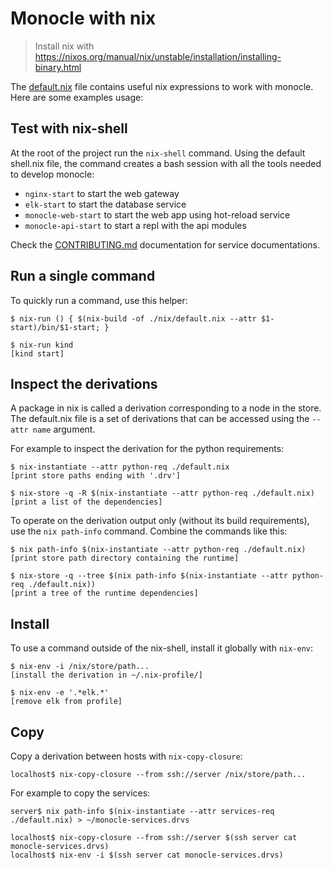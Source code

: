Monocle with nix
================

> Install nix with https://nixos.org/manual/nix/unstable/installation/installing-binary.html

The [default.nix](./default.nix) file contains useful nix expressions
to work with monocle. Here are some examples usage:

## Test with nix-shell

At the root of the project run the `nix-shell` command. Using the
default shell.nix file, the command creates a bash session with
all the tools needed to develop monocle:

- `nginx-start` to start the web gateway
- `elk-start` to start the database service
- `monocle-web-start` to start the web app using hot-reload service
- `monocle-api-start` to start a repl with the api modules

Check the [CONTRIBUTING.md](../CONTRIBUTING.md) documentation for
service documentations.

## Run a single command

To quickly run a command, use this helper:

```ShellSession
$ nix-run () { $(nix-build -of ./nix/default.nix --attr $1-start)/bin/$1-start; }

$ nix-run kind
[kind start]
```

## Inspect the derivations

A package in nix is called a derivation corresponding to a node in
the store. The default.nix file is a set of derivations that can be
accessed using the `--attr name` argument.

For example to inspect the derivation for the python requirements:

```ShellSession
$ nix-instantiate --attr python-req ./default.nix
[print store paths ending with '.drv']

$ nix-store -q -R $(nix-instantiate --attr python-req ./default.nix)
[print a list of the dependencies]
```

To operate on the derivation output only (without its build requirements),
use the `nix path-info` command. Combine the commands like this:

```ShellSession
$ nix path-info $(nix-instantiate --attr python-req ./default.nix)
[print store path directory containing the runtime]

$ nix-store -q --tree $(nix path-info $(nix-instantiate --attr python-req ./default.nix))
[print a tree of the runtime dependencies]
```

## Install

To use a command outside of the nix-shell, install it globally with `nix-env`:

```ShellSession
$ nix-env -i /nix/store/path...
[install the derivation in ~/.nix-profile/]

$ nix-env -e '.*elk.*'
[remove elk from profile]
```

## Copy

Copy a derivation between hosts with `nix-copy-closure`:

```ShellSession
localhost$ nix-copy-closure --from ssh://server /nix/store/path...
```

For example to copy the services:

```ShellSession
server$ nix path-info $(nix-instantiate --attr services-req ./default.nix) > ~/monocle-services.drvs

localhost$ nix-copy-closure --from ssh://server $(ssh server cat monocle-services.drvs)
localhost$ nix-env -i $(ssh server cat monocle-services.drvs)
```
